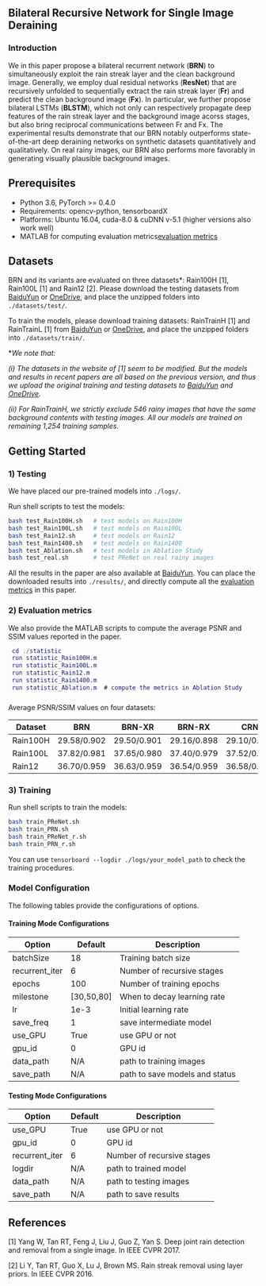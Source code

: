 ## Bilateral Recursive Network for Single Image Deraining
### Introduction
We in this paper propose a bilateral recurrent network (**BRN**) to simultaneously exploit the rain streak layer and the clean background image. 
Generally, we employ dual residual networks (**ResNet**) that are recursively unfolded to sequentially extract the rain streak layer (**Fr**) and predict the clean background image (**Fx**). 
In particular, we further propose bilateral LSTMs (**BLSTM**), which not only can respectively propagate deep features of the rain streak layer and the background image acorss stages, but also bring reciprocal communications between Fr and Fx. 
The experimental results demonstrate that our BRN notably outperforms state-of-the-art deep deraining networks on synthetic datasets quantitatively and qualitatively. On real rainy images, our BRN also performs more favorably in generating visually plausible background images. 


## Prerequisites
- Python 3.6, PyTorch >= 0.4.0
- Requirements: opencv-python, tensorboardX
- Platforms: Ubuntu 16.04, cuda-8.0 & cuDNN v-5.1 (higher versions also work well)
- MATLAB for computing evaluation metrics[evaluation metrics](statistics/)


## Datasets

BRN and its variants are evaluated on three datasets*: 
Rain100H [1], Rain100L [1] and Rain12 [2]. 
Please download the testing datasets from [BaiduYun](https://pan.baidu.com/s/1J0q6Mrno9aMCsaWZUtmbkg)
or [OneDrive](https://1drv.ms/f/s!AqLfQqtZ6GwGgep-hgjLxkov2SSZ3g), 
and place the unzipped folders into `./datasets/test/`.

To train the models, please download training datasets: 
RainTrainH [1] and RainTrainL [1] from [BaiduYun](https://pan.baidu.com/s/1J0q6Mrno9aMCsaWZUtmbkg)
or [OneDrive](https://1drv.ms/f/s!AqLfQqtZ6GwGgep-hgjLxkov2SSZ3g), 
and place the unzipped folders into `./datasets/train/`. 

*_We note that:_

_(i) The datasets in the website of [1] seem to be modified. 
    But the models and results in recent papers are all based on the previous version, 
    and thus we upload the original training and testing datasets 
    to [BaiduYun](https://pan.baidu.com/s/1J0q6Mrno9aMCsaWZUtmbkg) 
    and [OneDrive](https://1drv.ms/f/s!AqLfQqtZ6GwGgep-hgjLxkov2SSZ3g)._ 

_(ii) For RainTrainH, we strictly exclude 546 rainy images that have the same background contents with testing images.
    All our models are trained on remaining 1,254 training samples._
        

## Getting Started

### 1) Testing

We have placed our pre-trained models into `./logs/`. 

Run shell scripts to test the models:
```bash
bash test_Rain100H.sh   # test models on Rain100H
bash test_Rain100L.sh   # test models on Rain100L
bash test_Rain12.sh     # test models on Rain12
bash test_Rain1400.sh   # test models on Rain1400 
bash test_Ablation.sh   # test models in Ablation Study
bash test_real.sh       # test PReNet on real rainy images
```
All the results in the paper are also available at [BaiduYun](https://pan.baidu.com/s/1Oym9G-8Bq-0FU2BfbARf8g).
You can place the downloaded results into `./results/`, and directly compute all the [evaluation metrics](statistic/) in this paper.  

### 2) Evaluation metrics

We also provide the MATLAB scripts to compute the average PSNR and SSIM values reported in the paper.
 

```Matlab
 cd ./statistic
 run statistic_Rain100H.m
 run statistic_Rain100L.m
 run statistic_Rain12.m
 run statistic_Rain1400.m
 run statistic_Ablation.m  # compute the metrics in Ablation Study
```
###
Average PSNR/SSIM values on four datasets:

Dataset    | BRN       |BRN-XR     |BRN-RX     |CRN  
-----------|-----------|-----------|-----------|-----------
Rain100H   |29.58/0.902|29.50/0.901|29.16/0.898|29.10/0.897
Rain100L   |37.82/0.981|37.65/0.980|37.40/0.979|37.52/0.980
Rain12     |36.70/0.959|36.63/0.959|36.54/0.959|36.58/0.959


### 3) Training

Run shell scripts to train the models:
```bash
bash train_PReNet.sh      
bash train_PRN.sh   
bash train_PReNet_r.sh    
bash train_PRN_r.sh  
```
You can use `tensorboard --logdir ./logs/your_model_path` to check the training procedures. 

### Model Configuration

The following tables provide the configurations of options. 

#### Training Mode Configurations

Option                 |Default        | Description
-----------------------|---------------|------------
batchSize              | 18            | Training batch size
recurrent_iter         | 6             | Number of recursive stages
epochs                 | 100           | Number of training epochs
milestone              | [30,50,80]    | When to decay learning rate
lr                     | 1e-3          | Initial learning rate
save_freq              | 1             | save intermediate model
use_GPU                | True          | use GPU or not
gpu_id                 | 0             | GPU id
data_path              | N/A           | path to training images
save_path              | N/A           | path to save models and status           

#### Testing Mode Configurations

Option                 |Default           | Description
-----------------------|------------------|------------
use_GPU                | True             | use GPU or not
gpu_id                 | 0                | GPU id
recurrent_iter         | 6                | Number of recursive stages
logdir                 | N/A              | path to trained model
data_path              | N/A              | path to testing images
save_path              | N/A              | path to save results

## References
[1] Yang W, Tan RT, Feng J, Liu J, Guo Z, Yan S. Deep joint rain detection and removal from a single image. In IEEE CVPR 2017.

[2] Li Y, Tan RT, Guo X, Lu J, Brown MS. Rain streak removal using layer priors. In IEEE CVPR 2016.
